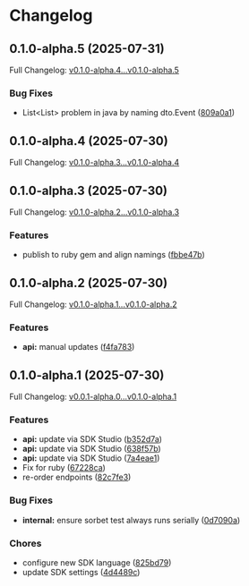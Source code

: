 # Changelog

## 0.1.0-alpha.5 (2025-07-31)

Full Changelog: [v0.1.0-alpha.4...v0.1.0-alpha.5](https://github.com/nextbillion-ai/nextbillion-sdk-ruby/compare/v0.1.0-alpha.4...v0.1.0-alpha.5)

### Bug Fixes

* List&lt;List&gt; problem in java by naming dto.Event ([809a0a1](https://github.com/nextbillion-ai/nextbillion-sdk-ruby/commit/809a0a1feda028b874e0b1220f33bb4593688aa2))

## 0.1.0-alpha.4 (2025-07-30)

Full Changelog: [v0.1.0-alpha.3...v0.1.0-alpha.4](https://github.com/nextbillion-ai/nextbillion-sdk-ruby/compare/v0.1.0-alpha.3...v0.1.0-alpha.4)

## 0.1.0-alpha.3 (2025-07-30)

Full Changelog: [v0.1.0-alpha.2...v0.1.0-alpha.3](https://github.com/nextbillion-ai/nextbillion-sdk-ruby/compare/v0.1.0-alpha.2...v0.1.0-alpha.3)

### Features

* publish to ruby gem and align namings ([fbbe47b](https://github.com/nextbillion-ai/nextbillion-sdk-ruby/commit/fbbe47b9ed0748a180b5860006aa1876283d2809))

## 0.1.0-alpha.2 (2025-07-30)

Full Changelog: [v0.1.0-alpha.1...v0.1.0-alpha.2](https://github.com/nextbillion-ai/nextbillion-sdk-ruby/compare/v0.1.0-alpha.1...v0.1.0-alpha.2)

### Features

* **api:** manual updates ([f4fa783](https://github.com/nextbillion-ai/nextbillion-sdk-ruby/commit/f4fa783d78f05d19c8f4fb775d1d544b3041b788))

## 0.1.0-alpha.1 (2025-07-30)

Full Changelog: [v0.0.1-alpha.0...v0.1.0-alpha.1](https://github.com/nextbillion-ai/nextbillion-sdk-ruby/compare/v0.0.1-alpha.0...v0.1.0-alpha.1)

### Features

* **api:** update via SDK Studio ([b352d7a](https://github.com/nextbillion-ai/nextbillion-sdk-ruby/commit/b352d7a808092cc076a51d0002b86a9f11e81db0))
* **api:** update via SDK Studio ([638f57b](https://github.com/nextbillion-ai/nextbillion-sdk-ruby/commit/638f57bc812ef59128727e197de66dba3f2e85fe))
* **api:** update via SDK Studio ([7a4eae1](https://github.com/nextbillion-ai/nextbillion-sdk-ruby/commit/7a4eae18e57537fc7bb857c31ee9c9d77969e3f0))
* Fix for ruby ([67228ca](https://github.com/nextbillion-ai/nextbillion-sdk-ruby/commit/67228ca9daab6177365254060268bbead0d3c1ae))
* re-order endpoints ([82c7fe3](https://github.com/nextbillion-ai/nextbillion-sdk-ruby/commit/82c7fe3742f5424a5a7b1bd276217b842f0dcf7d))


### Bug Fixes

* **internal:** ensure sorbet test always runs serially ([0d7090a](https://github.com/nextbillion-ai/nextbillion-sdk-ruby/commit/0d7090a1efe112429f98c8cd3ce69c335e742694))


### Chores

* configure new SDK language ([825bd79](https://github.com/nextbillion-ai/nextbillion-sdk-ruby/commit/825bd794411f02660a74c502381e0be8620e168c))
* update SDK settings ([4d4489c](https://github.com/nextbillion-ai/nextbillion-sdk-ruby/commit/4d4489ccc7d02faab3c7a4863e4e61c1258e6744))
